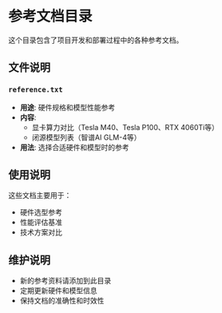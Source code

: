 # 参考文档目录

这个目录包含了项目开发和部署过程中的各种参考文档。

## 文件说明

### `reference.txt`
- **用途**: 硬件规格和模型性能参考
- **内容**: 
  - 显卡算力对比（Tesla M40、Tesla P100、RTX 4060Ti等）
  - 闭源模型列表（智谱AI GLM-4等）
- **用法**: 选择合适硬件和模型时的参考

## 使用说明

这些文档主要用于：
- 硬件选型参考
- 性能评估基准
- 技术方案对比

## 维护说明

- 新的参考资料请添加到此目录
- 定期更新硬件和模型信息
- 保持文档的准确性和时效性
